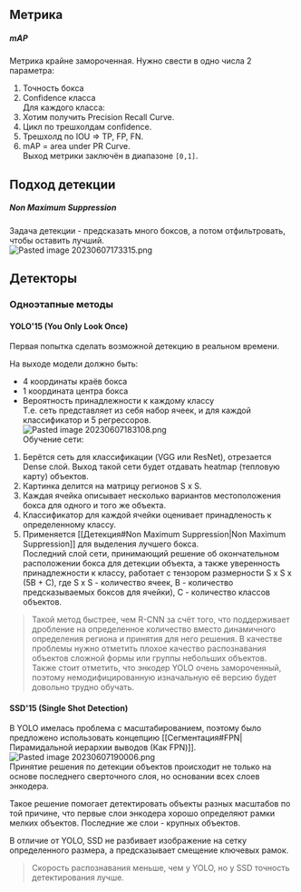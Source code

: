 ## Метрика  
##### mAP  
Метрика крайне замороченная. Нужно свести в одно числа 2 параметра:  
1. Точность бокса  
2. Confidence класса  
Для каждого класса:  
1. Хотим получить Precision Recall Curve.  
2. Цикл по трешхолдам confidence.  
3. Трешхолд по IOU => TP, FP, FN.  
4. mAP = area under PR Curve.  
Выход метрики заключён в диапазоне `[0,1]`.  
  
## Подход детекции  
##### Non Maximum Suppression  
Задача детекции - предсказать много боксов, а потом отфильтровать, чтобы оставить лучший.  
![Pasted image 20230607173315.png](https://github.com/PolkaDott/Data-Science-Summaries/blob/main/CV%20Компьютерное%20зрение/attachments/Pasted%20image%2020230607173315.png?raw=true)  
  
## Детекторы  
### Одноэтапные методы  
#### YOLO'15 (You Only Look Once)  
Первая попытка сделать возможной детекцию в реальном времени.  
  
На выходе модели должно быть:  
- 4 координаты краёв бокса  
- 1 координата центра бокса  
- Вероятность принадлежности к каждому классу  
Т.е. сеть представляет из себя набор ячеек, и для каждой классификатор и 5 регрессоров.  
![Pasted image 20230607183108.png](https://github.com/PolkaDott/Data-Science-Summaries/blob/main/CV%20Компьютерное%20зрение/attachments/Pasted%20image%2020230607183108.png?raw=true)  
Обучение сети:  
1. Берётся сеть для классификации (VGG или ResNet), отрезается Dense слой. Выход такой сети будет отдавать heatmap (тепловую карту) объектов.  
2. Картинка делится на матрицу регионов S x S.  
3. Каждая ячейка описывает несколько вариантов местоположения бокса для одного и того же объекта.   
4. Классификатор для каждой ячейки оценивает принадленость к определенному классу.  
5. Применяется [[Детекция#Non Maximum Suppression|Non Maximum Suppression]] для выделения лучшего бокса.  
Последний слой сети, принимающий решение об окончательном расположении бокса для детекции объекта, а также уверенность принадлежности к классу, работает с тензором размерности S x S x (5B + C), где S x S - количество ячеек, B - количество предсказываемых боксов для ячейки), C - количество классов объектов.  
  
>Такой метод быстрее, чем R-CNN за счёт того, что поддерживает дробление на определенное количество вместо динамичного определения региона и принятия для него решения. В качестве проблемы нужно отметить плохое качество распознавания объектов сложной формы или группы небольших объектов.  
>Также стоит отметить, что энкодер YOLO очень замороченный, поэтому немодифицированную изначальную её версию будет довольно трудно обучать.  
  
#### SSD'15 (Single Shot Detection)  
В YOLO имелась проблема с масштабированием, поэтому было предложено использовать концепцию [[Сегментация#FPN|Пирамидальной иерархии выводов (Как FPN)]].  
![Pasted image 20230607190006.png](https://github.com/PolkaDott/Data-Science-Summaries/blob/main/CV%20Компьютерное%20зрение/attachments/Pasted%20image%2020230607190006.png?raw=true)  
Принятие решения по детекции объектов происходит не только на основе последнего сверточного слоя, но основании всех слоев энкодера.   
  
Такое решение помогает детектировать объекты разных масштабов по той причине, что первые слои энкодера хорошо определяют рамки мелких объектов. Последние же слои - крупных объектов.  
  
В отличие от YOLO, SSD не разбивает изображение на сетку определенного размера, а предсказывает смещение ключевых рамок.   
  
>Скорость распознавания меньше, чем у YOLO, но у SSD точность детектирования лучше.